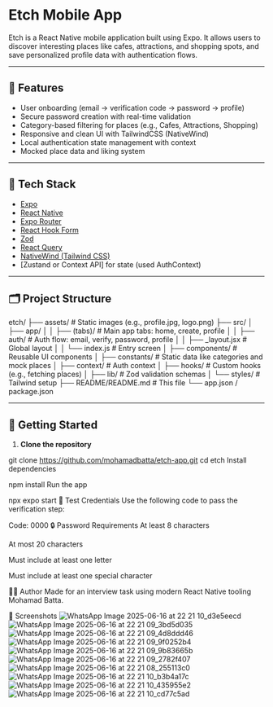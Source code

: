 # Etch Mobile App

Etch is a React Native mobile application built using Expo. It allows users to discover interesting places like cafes, attractions, and shopping spots, and save personalized profile data with authentication flows.

---

## 📱 Features

- User onboarding (email → verification code → password → profile)
- Secure password creation with real-time validation
- Category-based filtering for places (e.g., Cafes, Attractions, Shopping)
- Responsive and clean UI with TailwindCSS (NativeWind)
- Local authentication state management with context
- Mocked place data and liking system

---

## 🧰 Tech Stack

- [Expo](https://expo.dev/)
- [React Native](https://reactnative.dev/)
- [Expo Router](https://expo.github.io/router/)
- [React Hook Form](https://react-hook-form.com/)
- [Zod](https://zod.dev/)
- [React Query](https://tanstack.com/query/latest)
- [NativeWind (Tailwind CSS)](https://www.nativewind.dev/)
- [Zustand or Context API] for state (used AuthContext)

---

## 🗂️ Project Structure

etch/
├── assets/ # Static images (e.g., profile.jpg, logo.png)
├── src/
│ ├── app/
│ │ ├── (tabs)/ # Main app tabs: home, create, profile
│ │ ├── auth/ # Auth flow: email, verify, password, profile
│ │ ├── _layout.jsx # Global layout
│ │ └── index.js # Entry screen
│ ├── components/ # Reusable UI components
│ ├── constants/ # Static data like categories and mock places
│ ├── context/ # Auth context
│ ├── hooks/ # Custom hooks (e.g., fetching places)
│ ├── lib/ # Zod validation schemas
│ └── styles/ # Tailwind setup
├── README/README.md # This file
└── app.json / package.json


---

## 🚀 Getting Started

1. **Clone the repository**


git clone https://github.com/mohamadbatta/etch-app.git
cd etch
Install dependencies

npm install
Run the app


npx expo start
🧪 Test Credentials
Use the following code to pass the verification step:


Code: 0000
🔒 Password Requirements
At least 8 characters

At most 20 characters

Must include at least one letter

Must include at least one special character

🧑‍💻 Author
Made for an interview task using modern React Native tooling Mohamad Batta.

📸 Screenshots
![WhatsApp Image 2025-06-16 at 22 21 10_d3e5eecd](https://github.com/user-attachments/assets/1d2ee0ac-801b-4a7d-95d0-db1935bc2a8e)
![WhatsApp Image 2025-06-16 at 22 21 09_3bd5d035](https://github.com/user-attachments/assets/dd16fe9a-c6c1-4aba-ad6d-491fe972e2b7)
![WhatsApp Image 2025-06-16 at 22 21 09_4d8ddd46](https://github.com/user-attachments/assets/2a1a93e1-62f9-410e-bcff-7bbd71cb5517)
![WhatsApp Image 2025-06-16 at 22 21 09_9f0252b4](https://github.com/user-attachments/assets/7d6123e8-c2e4-43a1-a163-bbd9f5296201)
![WhatsApp Image 2025-06-16 at 22 21 09_9b83665b](https://github.com/user-attachments/assets/c621fcc1-1911-46d4-b276-5f7fb9fd5328)
![WhatsApp Image 2025-06-16 at 22 21 09_2782f407](https://github.com/user-attachments/assets/a66f0980-2080-492a-bca4-9e01cacc90f2)
![WhatsApp Image 2025-06-16 at 22 21 08_255113c0](https://github.com/user-attachments/assets/78acbd28-68f7-459a-a9e1-2f59a5149749)
![WhatsApp Image 2025-06-16 at 22 21 10_b3b4a17c](https://github.com/user-attachments/assets/d0cff8df-b16c-4622-aead-73f9baa50efc)
![WhatsApp Image 2025-06-16 at 22 21 10_435955e2](https://github.com/user-attachments/assets/9b8e093d-5022-447d-a905-4ce5b81b2aad)
![WhatsApp Image 2025-06-16 at 22 21 10_cd77c5ad](https://github.com/user-attachments/assets/83828e31-0d04-4f2f-bb8d-6dcc55c20b46)
